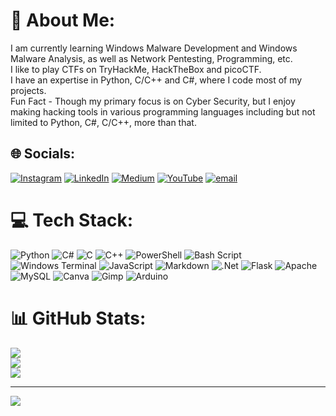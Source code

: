 # 💫 About Me:
I am currently learning Windows Malware Development and Windows Malware Analysis, as well as Network Pentesting, Programming, etc.<br>I like to play CTFs on TryHackMe, HackTheBox and picoCTF.<br>I have an expertise in Python, C/C++ and C#, where I code most of my projects.<br>Fun Fact - Though my primary focus is on Cyber Security, but I enjoy making hacking tools in various programming languages including but not limited to Python, C#, C/C++, more than that.


## 🌐 Socials:
[![Instagram](https://img.shields.io/badge/Instagram-%23E4405F.svg?logo=Instagram&logoColor=white)](https://instagram.com/itz.jack.98) [![LinkedIn](https://img.shields.io/badge/LinkedIn-%230077B5.svg?logo=linkedin&logoColor=white)](https://linkedin.com/in/sayan-ray-311a592a5) [![Medium](https://img.shields.io/badge/Medium-12100E?logo=medium&logoColor=white)](https://medium.com/@sayan-ray) [![YouTube](https://img.shields.io/badge/YouTube-%23FF0000.svg?logo=YouTube&logoColor=white)](https://youtube.com/@Smitzz-A1) [![email](https://img.shields.io/badge/Email-D14836?logo=gmail&logoColor=white)](mailto:sayanray135@gmail.com) 

# 💻 Tech Stack:
![Python](https://img.shields.io/badge/python-3670A0?style=for-the-badge&logo=python&logoColor=ffdd54) ![C#](https://img.shields.io/badge/c%23-%23239120.svg?style=for-the-badge&logo=csharp&logoColor=white) ![C](https://img.shields.io/badge/c-%2300599C.svg?style=for-the-badge&logo=c&logoColor=white) ![C++](https://img.shields.io/badge/c++-%2300599C.svg?style=for-the-badge&logo=c%2B%2B&logoColor=white) ![PowerShell](https://img.shields.io/badge/PowerShell-%235391FE.svg?style=for-the-badge&logo=powershell&logoColor=white) ![Bash Script](https://img.shields.io/badge/bash_script-%23121011.svg?style=for-the-badge&logo=gnu-bash&logoColor=white) ![Windows Terminal](https://img.shields.io/badge/Windows%20Terminal-%234D4D4D.svg?style=for-the-badge&logo=windows-terminal&logoColor=white) ![JavaScript](https://img.shields.io/badge/javascript-%23323330.svg?style=for-the-badge&logo=javascript&logoColor=%23F7DF1E) ![Markdown](https://img.shields.io/badge/markdown-%23000000.svg?style=for-the-badge&logo=markdown&logoColor=white) ![.Net](https://img.shields.io/badge/.NET-5C2D91?style=for-the-badge&logo=.net&logoColor=white) ![Flask](https://img.shields.io/badge/flask-%23000.svg?style=for-the-badge&logo=flask&logoColor=white) ![Apache](https://img.shields.io/badge/apache-%23D42029.svg?style=for-the-badge&logo=apache&logoColor=white) ![MySQL](https://img.shields.io/badge/mysql-4479A1.svg?style=for-the-badge&logo=mysql&logoColor=white) ![Canva](https://img.shields.io/badge/Canva-%2300C4CC.svg?style=for-the-badge&logo=Canva&logoColor=white) ![Gimp](https://img.shields.io/badge/Gimp-657D8B?style=for-the-badge&logo=gimp&logoColor=FFFFFF) ![Arduino](https://img.shields.io/badge/-Arduino-00979D?style=for-the-badge&logo=Arduino&logoColor=white)
# 📊 GitHub Stats:
![](https://github-readme-stats.vercel.app/api?username=Sayan690&theme=dark&hide_border=false&include_all_commits=false&count_private=false)<br/>
![](https://nirzak-streak-stats.vercel.app/?user=Sayan690&theme=dark&hide_border=false)<br/>
![](https://github-readme-stats.vercel.app/api/top-langs/?username=Sayan690&theme=dark&hide_border=false&include_all_commits=false&count_private=false&layout=compact)

---
[![](https://visitcount.itsvg.in/api?id=Sayan690&icon=0&color=0)](https://visitcount.itsvg.in)

<!-- Proudly created with GPRM ( https://gprm.itsvg.in ) -->
